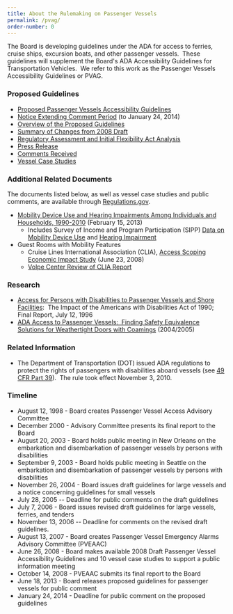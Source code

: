 ```yaml
---
title: About the Rulemaking on Passenger Vessels
permalink: /pvag/
order-number: 0
---
```

The Board is developing guidelines under the ADA for access to ferries, cruise ships, excursion boats, and other passenger vessels.  These guidelines will supplement the Board's ADA Accessibility Guidelines for Transportation Vehicles.  We refer to this work as the Passenger Vessels Accessibility Guidelines or PVAG.

### Proposed Guidelines

-   [Proposed Passenger Vessels Accessibility Guidelines](https://www.access-board.gov/guidelines-and-standards/transportation/passenger-vessels/proposed-accessibility-guidelines)
-   [Notice Extending Comment Period](https://www.access-board.gov/guidelines-and-standards/transportation/passenger-vessels/about/comment-period-extension) (to January 24, 2014)
-   [Overview of the Proposed Guidelines](https://www.access-board.gov/guidelines-and-standards/transportation/passenger-vessels/about/overview-of-the-proposed-guidelines)
-   [Summary of Changes from 2008 Draft](https://www.access-board.gov/guidelines-and-standards/transportation/passenger-vessels/about/mobility-device-use-and-hearing-impairments-among-individuals-and-households-1990-2010?id=1394)
-   [Regulatory Assessment and Initial Flexibility Act Analysis](https://www.access-board.gov/guidelines-and-standards/transportation/passenger-vessels/about/regulatory-assessement-and-initial-flexibility-act-analysis)
-   [Press Release](https://www.access-board.gov/news/1380-board-releases-proposed-guidelines-for-passenger-vessels)
-   [Comments Received](http://www.regulations.gov/#!docketBrowser;dct=PS;D=ATBCB-2013-0003)
-   [Vessel Case Studies](http://www.regulations.gov/#!documentDetail;D=ATBCB-2013-0003-0068)

### Additional Related Documents

The documents listed below, as well as vessel case studies and public comments, are available through [Regulations.gov](http://www.regulations.gov/#!docketDetail;D=ATBCB-2013-0003).

-   [Mobility Device Use and Hearing Impairments Among Individuals and Households, 1990-2010](https://www.access-board.gov/guidelines-and-standards/transportation/passenger-vessels/about/mobility-device-use-and-hearing-impairments-among-individuals-and-households-1990-2010) (February 15, 2013)
    -   Includes Survey of Income and Program Participation (SIPP) [Data on Mobility Device Use](https://www.access-board.gov/guidelines-and-standards/transportation/passenger-vessels/about/mobility-device-use-and-hearing-impairments-among-individuals-and-households-1990-2010#table1) and [Hearing Impairment](https://www.access-board.gov/guidelines-and-standards/transportation/passenger-vessels/about/mobility-device-use-and-hearing-impairments-among-individuals-and-households-1990-2010#table2)
-   Guest Rooms with Mobility Features
    -   Cruise Lines International Association (CLIA), [Access Scoping Economic Impact Study](https://www.access-board.gov/guidelines-and-standards/transportation/passenger-vessels/about/access-scoping-economic-impact-study) (June 23, 2008)
    -   [Volpe Center Review of CLIA Report](https://www.access-board.gov/guidelines-and-standards/transportation/passenger-vessels/about/volpe-center-review-of-clia-report)




### Research

-   [Access for Persons with Disabilities to Passenger Vessels and Shore Facilities](https://www.access-board.gov/research/completed-research/access-for-persons-with-disabilities-to-passenger-vessels-and-shore-facilities):  The Impact of the Americans with Disabilities Act of 1990; Final Report, July 12, 1996
-   [ADA Access to Passenger Vessels:  Finding Safety Equivalence Solutions for Weathertight Doors with Coamings](https://www.access-board.gov/research/completed-research/ada-access-to-passenger-vessels) (2004/2005)

### Related Information

-   The Department of Transportation (DOT) issued ADA regulations to protect the rights of passengers with disabilities aboard vessels (see [49 CFR Part 39](http://www.ecfr.gov/cgi-bin/text-idx?c=ecfr&rgn=div5&view=text&node=49:1.0.1.1.29&idno=49)).  The rule took effect November 3, 2010.

### Timeline

-   August 12, 1998 - Board creates Passenger Vessel Access Advisory Committee
-   December 2000 - Advisory Committee presents its final report to the Board
-   August 20, 2003 - Board holds public meeting in New Orleans on the embarkation and disembarkation of passenger vessels by persons with disabilities
-   September 9, 2003 - Board holds public meeting in Seattle on the embarkation and disembarkation of passenger vessels by persons with disabilities
-   November 26, 2004 - Board issues draft guidelines for large vessels and a notice concerning guidelines for small vessels
-   July 28, 2005 -- Deadline for public comments on the draft guidelines
-   July 7, 2006 - Board issues revised draft guidelines for large vessels, ferries, and tenders
-   November 13, 2006 -- Deadline for comments on the revised draft guidelines.
-   August 13, 2007 - Board creates Passenger Vessel Emergency Alarms Advisory Committee (PVEAAC)
-   June 26, 2008 - Board makes available 2008 Draft Passenger Vessel Accessibility Guidelines and 10 vessel case studies to support a public information meeting
-   October 14, 2008 - PVEAAC submits its final report to the Board
-   June 18, 2013 - Board releases proposed guidelines for passenger vessels for public comment
-   January 24, 2014 - Deadline for public comment on the proposed guidelines
